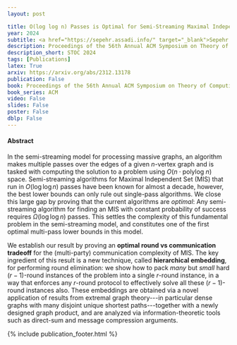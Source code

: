 ```yaml
---
layout: post

title: O(log log n) Passes is Optimal for Semi-Streaming Maximal Independent Set
year: 2024
subtitle: <a href="https://sepehr.assadi.info/" target="_blank">Sepehr Assadi</a>, <a href="http://www.christiankonrad.de/" target="_blank">Christian Konrad</a>, Kheeran K. Naidu, <a href="https://student.cs.uwaterloo.ca/~jsundare/" target="_blank">Janani Sundaresan</a>
description: Proceedings of the 56th Annual ACM Symposium on Theory of Computing
description_short: STOC 2024
tags: [Publications]
latex: True
arxiv: https://arxiv.org/abs/2312.13178
publication: False
book: Proceedings of the 56th Annual ACM Symposium on Theory of Computing
book_series: ACM
video: False
slides: False
poster: False
dblp: False
---
```


#### Abstract


In the semi-streaming model for processing massive graphs, an algorithm makes multiple passes over the edges of a given $n$-vertex graph and is tasked with computing the solution to a problem using $O(n \cdot \text{polylog} ~ n)$ space.
Semi-streaming algorithms for Maximal Independent Set (MIS) that run in $O(\log\log{n})$ passes have been known for almost a decade, however, the best lower bounds can only rule out single-pass algorithms. 
We close this large gap by proving that the current algorithms are *optimal*:
Any semi-streaming algorithm for finding an MIS with constant probability of success requires $\Omega(\log\log{n})$ passes.
This settles the complexity
of this fundamental problem in the semi-streaming model, and constitutes one of the first optimal multi-pass lower bounds in this model. 


We establish our result by proving an **optimal round vs communication tradeoff** for the (multi-party) communication complexity of MIS. 
The key ingredient of this result is a new technique, called **hierarchical embedding**, for performing round elimination: we show how to pack *many* but *small* hard $(r-1)$-round instances of the problem
into a single $r$-round instance, in a way that enforces any $r$-round protocol to effectively solve all these $(r-1)$-round instances also. 
These embeddings are obtained via a novel application of results from extremal graph theory---in particular dense graphs with many disjoint unique shortest paths---together with a newly designed graph product, 
and are analyzed via information-theoretic tools such as direct-sum and message compression arguments. 

{% include publication_footer.html %}